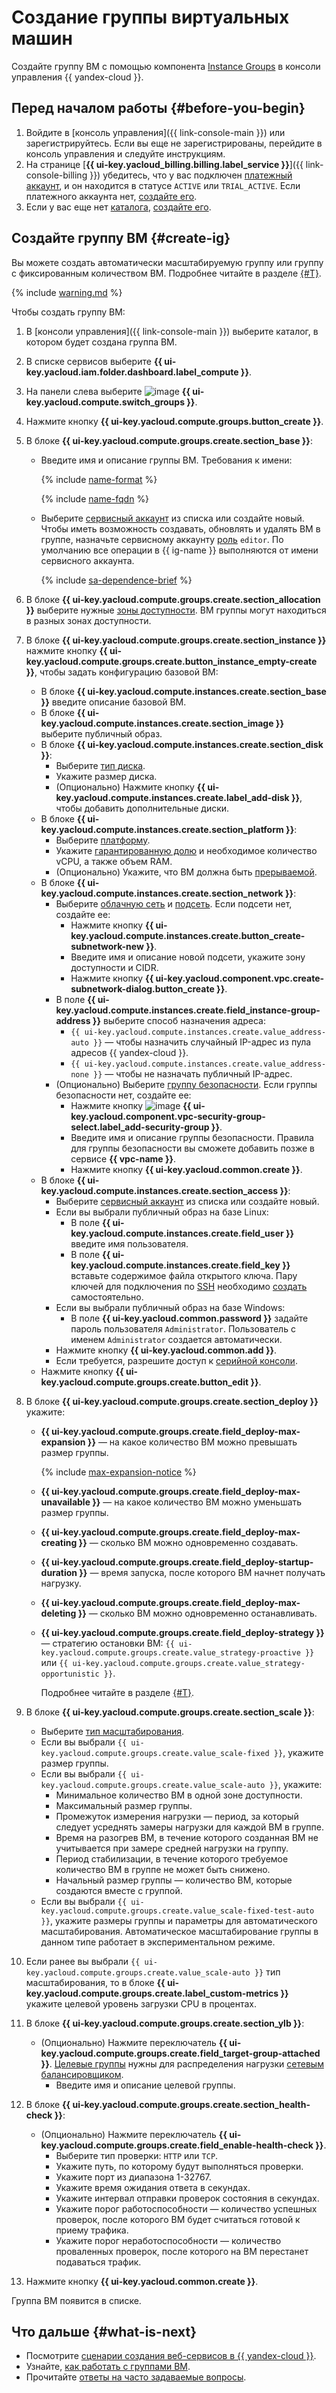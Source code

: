 # Создание группы виртуальных машин

Создайте группу ВМ с помощью компонента [Instance Groups](../concepts/instance-groups/index.md) в консоли управления {{ yandex-cloud }}.

## Перед началом работы {#before-you-begin}

1. Войдите в [консоль управления]({{ link-console-main }}) или зарегистрируйтесь. Если вы еще не зарегистрированы, перейдите в консоль управления и следуйте инструкциям.
1. На странице [**{{ ui-key.yacloud_billing.billing.label_service }}**]({{ link-console-billing }}) убедитесь, что у вас подключен [платежный аккаунт](../../billing/concepts/billing-account.md), и он находится в статусе `ACTIVE` или `TRIAL_ACTIVE`. Если платежного аккаунта нет, [создайте его](../../billing/quickstart/index.md#create_billing_account).
1. Если у вас еще нет [каталога](../../resource-manager/concepts/resources-hierarchy.md#folder), [создайте его](../../resource-manager/operations/folder/create.md).

## Создайте группу ВМ {#create-ig}

Вы можете создать автоматически масштабируемую группу или группу с фиксированным количеством ВМ. Подробнее читайте в разделе [{#T}](../concepts/instance-groups/scale.md).

{% include [warning.md](../../_includes/instance-groups/warning.md) %}

Чтобы создать группу ВМ:
1. В [консоли управления]({{ link-console-main }}) выберите каталог, в котором будет создана группа ВМ.
1. В списке сервисов выберите **{{ ui-key.yacloud.iam.folder.dashboard.label_compute }}**.
1. На панели слева выберите ![image](../../_assets/console-icons/layers-3-diagonal.svg) **{{ ui-key.yacloud.compute.switch_groups }}**.
1. Нажмите кнопку **{{ ui-key.yacloud.compute.groups.button_create }}**.
1. В блоке **{{ ui-key.yacloud.compute.groups.create.section_base }}**:
    * Введите имя и описание группы ВМ. Требования к имени:

      {% include [name-format](../../_includes/name-format.md) %}

      {% include [name-fqdn](../../_includes/compute/name-fqdn.md) %}

    * Выберите [сервисный аккаунт](../../iam/concepts/users/service-accounts.md) из списка или создайте новый. Чтобы иметь возможность создавать, обновлять и удалять ВМ в группе, назначьте сервисному аккаунту [роль](../../iam/concepts/access-control/roles.md) `editor`. По умолчанию все операции в {{ ig-name }} выполняются от имени сервисного аккаунта.

      {% include [sa-dependence-brief](../../_includes/instance-groups/sa-dependence-brief.md) %}

1. В блоке **{{ ui-key.yacloud.compute.groups.create.section_allocation }}** выберите нужные [зоны доступности](../../overview/concepts/geo-scope.md). ВМ группы могут находиться в разных зонах доступности.
1. В блоке **{{ ui-key.yacloud.compute.groups.create.section_instance }}** нажмите кнопку **{{ ui-key.yacloud.compute.groups.create.button_instance_empty-create }}**, чтобы задать конфигурацию базовой ВМ:
   * В блоке **{{ ui-key.yacloud.compute.instances.create.section_base }}** введите описание базовой ВМ.
   * В блоке **{{ ui-key.yacloud.compute.instances.create.section_image }}** выберите публичный образ.
   * В блоке **{{ ui-key.yacloud.compute.instances.create.section_disk }}**:
     * Выберите [тип диска](../../compute/concepts/disk.md#disks_types).
     * Укажите размер диска.
     * (Опционально) Нажмите кнопку **{{ ui-key.yacloud.compute.instances.create.label_add-disk }}**, чтобы добавить дополнительные диски.
   * В блоке **{{ ui-key.yacloud.compute.instances.create.section_platform }}**:
     * Выберите [платформу](../../compute/concepts/vm-platforms.md).
     * Укажите [гарантированную долю](../../compute/concepts/performance-levels.md) и необходимое количество vCPU, а также объем RAM.
     * (Опционально) Укажите, что ВМ должна быть [прерываемой](../../compute/concepts/preemptible-vm.md).
   * В блоке **{{ ui-key.yacloud.compute.instances.create.section_network }}**:
     * Выберите [облачную сеть](../../compute/concepts/vm.md#network) и [подсеть](../../compute/concepts/network.md#subnet). Если подсети нет, создайте ее:
       * Нажмите кнопку **{{ ui-key.yacloud.compute.instances.create.button_create-subnetwork-new }}**.
       * Введите имя и описание новой подсети, укажите зону доступности и CIDR.
       * Нажмите кнопку **{{ ui-key.yacloud.component.vpc.create-subnetwork-dialog.button_create }}**.
     * В поле **{{ ui-key.yacloud.compute.instances.create.field_instance-group-address }}** выберите способ назначения адреса:
       * `{{ ui-key.yacloud.compute.instances.create.value_address-auto }}` — чтобы назначить случайный IP-адрес из пула адресов {{ yandex-cloud }}.
       * `{{ ui-key.yacloud.compute.instances.create.value_address-none }}` — чтобы не назначать публичный IP-адрес.
     * (Опционально) Выберите [группу безопасности](../../vpc/concepts/security-groups.md). Если группы безопасности нет, создайте ее:
       * Нажмите кнопку ![image](../../_assets/console-icons/plus.svg) **{{ ui-key.yacloud.component.vpc-security-group-select.label_add-security-group }}**.
       * Введите имя и описание группы безопасности. Правила для группы безопасности вы сможете добавить позже в сервисе **{{ vpc-name }}**.
       * Нажмите кнопку **{{ ui-key.yacloud.common.create }}**.
   * В блоке **{{ ui-key.yacloud.compute.instances.create.section_access }}**:
     * Выберите [сервисный аккаунт](../../iam/concepts/users/service-accounts.md) из списка или создайте новый.
     * Если вы выбрали публичный образ на базе Linux:
       * В поле **{{ ui-key.yacloud.compute.instances.create.field_user }}** введите имя пользователя.
       * В поле **{{ ui-key.yacloud.compute.instances.create.field_key }}** вставьте содержимое файла открытого ключа. Пару ключей для подключения по [SSH](../../glossary/ssh-keygen.md) необходимо [создать](../../compute/operations/vm-connect/ssh.md#creating-ssh-keys) самостоятельно.
     * Если вы выбрали публичный образ на базе Windows:
       * В поле **{{ ui-key.yacloud.common.password }}** задайте пароль пользователя `Administrator`. Пользователь с именем `Administrator` создается автоматически.
     * Нажмите кнопку **{{ ui-key.yacloud.common.add }}**.
     * Если требуется, разрешите доступ к [серийной консоли](../operations/serial-console/index.md).
   * Нажмите кнопку **{{ ui-key.yacloud.compute.groups.create.button_edit }}**.
1. В блоке **{{ ui-key.yacloud.compute.groups.create.section_deploy }}** укажите:
   * **{{ ui-key.yacloud.compute.groups.create.field_deploy-max-expansion }}** — на какое количество ВМ можно превышать размер группы.

       {% include [max-expansion-notice](../../_includes/instance-groups/max-expansion-notice.md) %}
   * **{{ ui-key.yacloud.compute.groups.create.field_deploy-max-unavailable }}** — на какое количество ВМ можно уменьшать размер группы.
   * **{{ ui-key.yacloud.compute.groups.create.field_deploy-max-creating }}** — сколько ВМ можно одновременно создавать.
   * **{{ ui-key.yacloud.compute.groups.create.field_deploy-startup-duration }}** — время запуска, после которого ВМ начнет получать нагрузку.
   * **{{ ui-key.yacloud.compute.groups.create.field_deploy-max-deleting }}** — сколько ВМ можно одновременно останавливать.
   * **{{ ui-key.yacloud.compute.groups.create.field_deploy-strategy }}** — стратегию остановки ВМ: `{{ ui-key.yacloud.compute.groups.create.value_strategy-proactive }}` или `{{ ui-key.yacloud.compute.groups.create.value_strategy-opportunistic }}`.

      Подробнее читайте в разделе [{#T}](../concepts/instance-groups/policies/deploy-policy.md).
1. В блоке **{{ ui-key.yacloud.compute.groups.create.section_scale }}**:
   * Выберите [тип масштабирования](../../compute/concepts/instance-groups/scale.md).
   * Если вы выбрали `{{ ui-key.yacloud.compute.groups.create.value_scale-fixed }}`, укажите размер группы.
   * Если вы выбрали `{{ ui-key.yacloud.compute.groups.create.value_scale-auto }}`, укажите:
     * Минимальное количество ВМ в одной зоне доступности.
     * Максимальный размер группы.
     * Промежуток измерения нагрузки — период, за который следует усреднять замеры нагрузки для каждой ВМ в группе.
     * Время на разогрев ВМ, в течение которого созданная ВМ не учитывается при замере средней нагрузки на группу.
     * Период стабилизации, в течение которого требуемое количество ВМ в группе не может быть снижено.
     * Начальный размер группы — количество ВМ, которые создаются вместе с группой.
   * Если вы выбрали `{{ ui-key.yacloud.compute.groups.create.value_scale-fixed-test-auto }}`, укажите размеры группы и параметры для автоматического масштабирования. Автоматическое масштабирование группы в данном типе работает в экспериментальном режиме.
1. Если ранее вы выбрали `{{ ui-key.yacloud.compute.groups.create.value_scale-auto }}` тип масштабирования, то в блоке **{{ ui-key.yacloud.compute.groups.create.label_custom-metrics }}** укажите целевой уровень загрузки CPU в процентах.
1. В блоке **{{ ui-key.yacloud.compute.groups.create.section_ylb }}**:
   * (Опционально) Нажмите переключатель **{{ ui-key.yacloud.compute.groups.create.field_target-group-attached }}**. [Целевые группы](../../network-load-balancer/concepts/target-resources.md) нужны для распределения нагрузки [сетевым балансировщиком](../../network-load-balancer/concepts/index.md).
     * Введите имя и описание целевой группы.
1. В блоке **{{ ui-key.yacloud.compute.groups.create.section_health-check }}**:
   * (Опционально) Нажмите переключатель **{{ ui-key.yacloud.compute.groups.create.field_enable-health-check }}**.
     * Выберите тип проверки: `HTTP` или `TCP`.
     * Укажите путь, по которому будут выполняться проверки.
     * Укажите порт из диапазона 1-32767.
     * Укажите время ожидания ответа в секундах.
     * Укажите интервал отправки проверок состояния в секундах.
     * Укажите порог работоспособности — количество успешных проверок, после которого ВМ будет считаться готовой к приему трафика.
     * Укажите порог неработоспособности — количество проваленных проверок, после которого на ВМ перестанет подаваться трафик.
1. Нажмите кнопку **{{ ui-key.yacloud.common.create }}**.

Группа ВМ появится в списке.

## Что дальше {#what-is-next}

* Посмотрите [сценарии создания веб-сервисов в {{ yandex-cloud }}](../../tutorials/applied/index.md#web).
* Узнайте, [как работать с группами ВМ](../operations/index.md).
* Прочитайте [ответы на часто задаваемые вопросы](../qa/general.md).